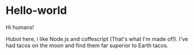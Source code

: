 # Hello-world

Hi humans!

Hubot here, i like Node.js and coffescript (That's what I'm made of!).
I've had tacos on the moon and find them far superior to Earth tacos.
